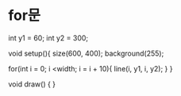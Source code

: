 # for문

int y1 = 60;
int y2 = 300;




void setup(){
  size(600, 400);
  background(255);
  
  for(int i = 0; i <width; i = i + 10){
  line(i, y1, i, y2);
  }
}

void draw() {
}
